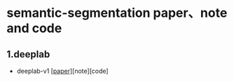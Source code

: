 # semantic-segmentation paper、note and code
## 1.deeplab
* deeplab-v1 [[paper]](https://arxiv.org/pdf/1412.7062.pdf)[note][code]
